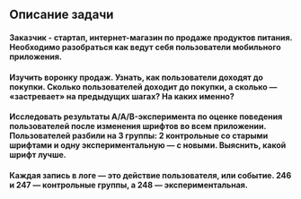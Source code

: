 ## Описание задачи
#### Заказчик - стартап, интернет-магазин по продаже продуктов питания. Необходимо разобраться как ведут себя пользователи мобильного приложения.
#### Изучить воронку продаж. Узнать, как пользователи доходят до покупки. Сколько пользователей доходит до покупки, а сколько — «застревает» на предыдущих шагах? На каких именно?
#### Исследовать результаты A/A/B-эксперимента по оценке поведения пользователей после изменения шрифтов во всем приложении. Пользователей разбили на 3 группы: 2 контрольные со старыми шрифтами и одну экспериментальную — с новыми. Выяснить, какой шрифт лучше.
#### Каждая запись в логе — это действие пользователя, или событие. 246 и 247 — контрольные группы, а 248 — экспериментальная.
